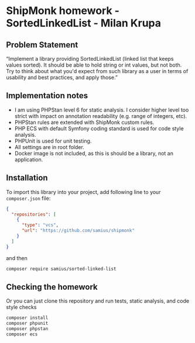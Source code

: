 # ShipMonk homework - SortedLinkedList - Milan Krupa

## Problem Statement
“Implement a library providing SortedLinkedList (linked list that keeps values sorted). 
It should be able to hold string or int values, but not both. 
Try to think about what you'd expect from such library as a user in terms of usability and best practices, and apply those.”

## Implementation notes
- I am using PHPStan level 6 for static analysis. 
  I consider higher level too strict with impact on annotation readability (e.g. range of integers, etc).
- PHPStan rules are extended with ShipMonk custom rules.
- PHP ECS with default Symfony coding standard is used for code style analysis.
- PHPUnit is used for unit testing.
- All settings are in root folder.
- Docker image is not included, as this is should be a library, not an application.

## Installation
To import this library into your project, add following line to your `composer.json` file:
```json
{
  "repositories": [
    {
      "type": "vcs",
      "url": "https://github.com/samius/shipmonk"
    }
  ]
}
```
and then 
```bash
composer require samius/sorted-linked-list
```

## Checking the homework
Or you can just clone this repository and run tests, static analysis, and code style checks
```bash
composer install
composer phpunit
composer phpstan
composer ecs
```